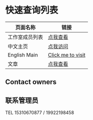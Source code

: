 
# 快速查询列表

| 页面名称 | 链接 |
| -------- | ---- |
| 工作室成员列表 | [点我查看](/list/members) |
| 中文主页 | [点我访问](https://corestudi0.github.io) |
| English Main | [Click me to visit](/en) |
| 文章 | [点我查看](/article)

## Contact owners

## 联系管理员

TEL 15310670877 / 19922198458
